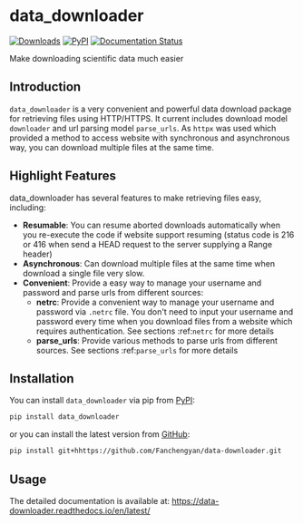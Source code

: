# data_downloader

[![Downloads](https://static.pepy.tech/badge/data_downloader)](https://pepy.tech/project/data_downloader) [![PyPI](https://img.shields.io/pypi/v/data_downloader)](https://pypi.org/project/data_downloader/) [![Documentation Status](https://readthedocs.org/projects/data-downloader/badge/?version=latest)](https://data-downloader.readthedocs.io/en/latest/?badge=latest)

Make downloading scientific data much easier

## Introduction

`data_downloader` is a very convenient and powerful data download package for retrieving files using HTTP/HTTPS. It current includes download model `downloader` and url parsing model `parse_urls`. As `httpx` was used which provided a method to access website with synchronous and asynchronous way, you can download multiple files at the same time.

## Highlight Features

data_downloader has several features to make retrieving files easy, including:

* **Resumable**: You can resume aborted downloads automatically when you re-execute the code if website support resuming (status code is 216 or 416 when send a HEAD request to the server supplying a Range header)
* **Asynchronous**: Can download multiple files at the same time when download a single file very slow. 
* **Convenient**: Provide a easy way to manage your username and password and parse urls from different sources:
  * **netrc**: Provide a convenient way to manage your username and password via ``.netrc`` file. You don't need to input your username and password every time when you download files from a website which requires authentication. See sections :ref:`netrc` for more details
  * **parse_urls**: Provide various methods to parse urls from different sources. See sections :ref:`parse_urls` for more details

## Installation

You can install `data_downloader` via pip from [PyPI](https://pypi.org/project/data_downloader/):

```bash
pip install data_downloader
```

or you can install the latest version from [GitHub](https://github.com/Fanchengyan/data-downloader):

```bash
pip install git+hhttps://github.com/Fanchengyan/data-downloader.git
```
## Usage

The detailed documentation is available at: <https://data-downloader.readthedocs.io/en/latest/>